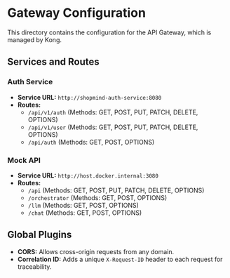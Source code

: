 # Gateway Configuration

This directory contains the configuration for the API Gateway, which is managed by Kong.

## Services and Routes

### Auth Service

- **Service URL:** `http://shopmind-auth-service:8080`
- **Routes:**
    - `/api/v1/auth` (Methods: GET, POST, PUT, PATCH, DELETE, OPTIONS)
    - `/api/v1/user` (Methods: GET, POST, PUT, PATCH, DELETE, OPTIONS)
    - `/api/auth` (Methods: GET, POST, OPTIONS)

### Mock API

- **Service URL:** `http://host.docker.internal:3080`
- **Routes:**
    - `/api` (Methods: GET, POST, PUT, PATCH, DELETE, OPTIONS)
    - `/orchestrator` (Methods: GET, POST, OPTIONS)
    - `/llm` (Methods: GET, POST, OPTIONS)
    - `/chat` (Methods: GET, POST, OPTIONS)

## Global Plugins

- **CORS:** Allows cross-origin requests from any domain.
- **Correlation ID:** Adds a unique `X-Request-ID` header to each request for traceability.
